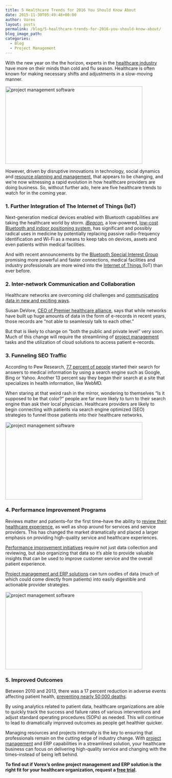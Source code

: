 ```yaml
---
title: 5 Healthcare Trends for 2016 You Should Know About
date: 2015-11-30T05:49:48+00:00
author: Vorex
layout: posts
permalink: /blog/5-healthcare-trends-for-2016-you-should-know-about/
blog_image_path:
categories:
  - Blog
  - Project Management
---
```

With the new year on the the horizon, experts in the <a href="http://www.vorex.com/top-5-best-practices-for-project-and-resource-management-in-healthcare-orgs/" target="_blank">healthcare industry</a> have more on their minds than cold and flu season. Healthcare is often known for making necessary shifts and adjustments in a slow-moving manner.

<!--more-->

<img class="aligncenter" src="https://media.giphy.com/media/1KJPg114jm68U/giphy.gif" alt="project management software" width="428" height="242" />

However, driven by disruptive innovations in technology, social dynamics and <a href="http://www.vorex.com/i-choose-you-selecting-the-best-erp-for-your-organization/" target="_blank">resource planning and management</a>, that appears to be changing, and we&#8217;re now witnessing a rapid evolution in how healthcare providers are doing business. So, without further ado, here are five healthcare trends to watch for in the coming year.

### 1. Further Integration of The Internet of Things (IoT)

Next-generation medical devices enabled with Bluetooth capabilities are taking the healthcare world by storm. _<a href="http://searchnetworking.techtarget.com/feature/Aruba-mobile-engagement-platform-wins-Network-Innovation-Award" target="_blank">iBeacon</a>,_ a low-powered, <a href="http://searchhealthit.techtarget.com/opinion/Newest-generation-Bluetooth-medical-devices-can-disrupt-healthcare" target="_blank">low-cost Bluetooth and indoor positioning system</a>, has significant and possibly radical uses in medicine by potentially replacing passive radio-frequency identification and Wi-Fi as a means to keep tabs on devices, assets and even patients within medical facilities.

And with recent announcements by the <a href="http://www.toptechnews.com/article/index.php?story_id=03200101FLVK" target="_blank">Bluetooth Special Interest Group</a> promising more powerful and faster connections, medical facilities and industry professionals are more wired into the <a href="http://www.vorex.com/business-management-and-erp-address-telecoms-top-trends-of-2015/" target="_blank">Internet of Things </a>(IoT) than ever before.

### 2. Inter-network Communication and Collaboration

Healthcare networks are overcoming old challenges and <a href="http://fortune.com/2015/01/14/5-trends-that-will-redefine-your-healthcare-experience-in-2015/" target="_blank">communicating data in new and exciting ways</a>.

Susan DeVore, <a href="https://www.premierinc.com/5-trends-will-redefine-healthcare-experience-2015/" target="_blank">CEO of Premier healthcare alliance</a>, says that while networks have built up huge amounts of data in the form of e-records in recent years, those records are &#8220;not able to seamlessly talk to each other.&#8221;

But that is likely to change on &#8220;both the public and private level&#8221; very soon. Much of this change will require the streamlining of <a href="http://www.vorex.com/supercharging-business-insights-with-online-project-management-erp/" target="_blank">project management</a> tasks and the utilization of cloud solutions to access patient e-records.

### 3. Funneling SEO Traffic

According to Pew Research, <a href="http://mktgessentials.com/top-5-marketing-trends-for-healthcare-in-2016/" target="_blank">77 percent of people</a> started their search for answers to medical information by using a search engine such as Google, Bing or Yahoo. Another 13 percent say they began their search at a site that specializes in health information, like WebMD.

When staring at that weird rash in the mirror, wondering to themselves &#8220;Is it supposed to be that color?&#8221; people are far more likely to turn to their search engine than ask their local physician. Healthcare providers are likely to begin connecting with patients via search engine optimized (SEO) strategies to funnel those patients into their healthcare networks.

<img class="aligncenter" src="https://media.giphy.com/media/tEa6GpFtMujao/giphy.gif" alt="project management software" width="428" height="242" />

### 4. Performance Improvement Programs

Reviews matter and patients&#8211;for the first time&#8211;have the ability to <a href="http://www.bizjournals.com/washington/print-edition/2015/08/28/the-patient-is-not-always-right.html" target="_blank">review their healthcare experience</a>, as well as shop around for services and service providers. This has changed the market dramatically and placed a larger emphasis on providing high-quality service and healthcare experiences.

<a href="https://www.healthcatalyst.com/implementing-healthcare-performance-improvement-initiatives" target="_blank">Performance improvement initiatives</a> require not just data collection and reviewing, but also organizing that data so it&#8217;s able to provide valuable insights that can be used to improve customer service and the overall patient experience.

<a href="http://www.vorex.com/supercharging-business-insights-with-online-project-management-erp/" target="_blank">Project management and ERP solutions</a> can turn oodles of data (much of which could come directly from patients) into easily digestible and actionable provider strategies.

<img class="aligncenter" src="https://media.giphy.com/media/GnvxEJt9H7ejm/giphy.gif" alt="project management software" width="428" height="242" />

### 5. Improved Outcomes

Between 2010 and 2013, there was a 17 percent reduction in adverse events affecting patient health, <a href="https://www.healthcatalyst.com/top-healthcare-trends-challenges-2015/2/" target="_blank">preventing nearly 50,000 deaths</a>.

By using analytics related to patient data, healthcare organizations are able to quickly track the success and failure rates of various interventions and adjust standard operating procedures (SOPs) as needed. This will continue to lead to dramatically improved outcomes as people get healthier quicker.

Managing resources and projects internally is the key to ensuring that professionals remain on the cutting edge of industry change. With <a href="http://www.vorex.com/top-5-ways-cloud-based-project-management-provides-a-competitive-edge/#more-1440" target="_blank">project management</a> and ERP capabilities in a streamlined solution, your healthcare business can focus on delivering high-quality service and changing with the times&#8211;instead of being left behind.

**To find out if Vorex&#8217;s online project management and ERP solution is the right fit for your healthcare organization, request a [free trial](http://www.vorex.com/free-trial/).**
